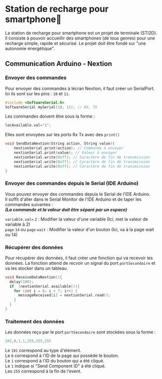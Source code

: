 # Station de recharge pour smartphone📱
La station de recharge pour smartphone est un projet de terminale (STI2D). Il consiste à pouvoir accueillir des smartphones (de tous genres) pour une recharge simple, rapide et sécurisé. Le projet doit être fondé sur "une autonomie énergétique".
## Communication Arduino - Nextion
### Envoyer des commandes 
Pour envoyer des commandes à lécran Nextion, il faut créer un SerialPort. Ici ils sont sur les pins : ```10``` et ```11```.
``` c++
#include <SoftwareSerial.h>
SoftwareSerial mySerial(10, 11); // RX, TX
```
Les commandes doivent être sous la forme : 
```c++
locAvailable.val="1";
```	
Elles sont envoyées sur les ports Rx Tx avec des ```print()```
```c++ 
void SendDataNextion(String action, String value){
    nextionSerial.print(action); // Commande à envoyer 
    nextionSerial.print(value); // Valeur à envoyer
    nextionSerial.write(0xff); // Caractère de fin de transmission
    nextionSerial.write(0xff); // Caractère de fin de transmission
    nextionSerial.write(0xff); // Caractère de fin de transmission
}
``` 
### Envoyer des commandes depuis le Serial (IDE Arduino)
Vous pouvez envoyer des commandes depuis le Serial de l'IDE Arduino.<br/>
Il suffit d'aller dans le Serial Monitor de l'IDE Arduino et de taper les commandes suivantes :<br/>
***(La commande et la valeur doit être séparé par un espace)***<br/>

```variable.val=``` ```2``` : Modifier la valeur d'une variable (Ici, met la valeur de variable à 2)<br/>
```page``` ```14``` ou ```page``` ```wait```  : Modifier la valeur d'un bouton (Ici, va à la page wait ou 14)<br/>

### Récupérer des données
Pour récupérer des données, il faut créer une fonction qui va recevoir les données. La fonction attend de recvoir un signal du port ```portSecondaire``` et va les stocker dans un tableau.
```c++
void ReceiveDataNextion(){
  delay(100);
  if  (nextionSerial.available()){
    for (int i = 0; i < 7; i++) {
      messageReceived[i] = nextionSerial.read();
    }
  }
}
```
### Traitement des données
Les données reçu par le port ```portSecondaire``` sont stockées sous la forme : 
```c++
101,0,1,1,255,255,255
```
Le ```101``` correspond au type d'élément.<br/>
Le ```0``` correspond à l'ID de la page qui possède le bouton.<br/>
Le ```1``` correspond à l'ID du bouton qui a été cliqué.<br/>
Le ```1``` indique si "Send Component ID" à été cliqué.<br/>
Les ```255``` correspond à la fin de l'event.<br/>
